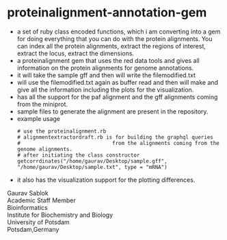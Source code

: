 # proteinalignment-annotation-gem

- a set of ruby class encoded functions, which i am converting into a gem for doing everything that you can do with the protein alignments. You can index all the protein alignments, extract the regions of interest, extract the locus, extract the dimensions.
- a proteinalignment gem that uses the red data tools and gives all information on the protein alignments for genome annotations.
- it will take the sample gff and then will write the filemodified.txt
- will use the filemodified.txt again as buffer read and then will make and give all the information including the plots for the visualization.
- has all the support for the paf alignment and the gff alignments coming from the miniprot.
- sample files to generate the alignment are present in the repository.
- example usage
  ```
  # use the proteinalignment.rb
  # alignmentextractordraft.rb is for building the graphql queries
  #                              from the alignments coming from the genome alignments. 
  # after initiating the class constructor
  getcorrdinates("/home/gaurav/Desktop/sample.gff", "/home/gaurav/Desktop/sample.txt", type = "mRNA")
  ```
- it also has the visualization support for the plotting differences.

Gaurav Sablok \
Academic Staff Member \
Bioinformatics \
Institute for Biochemistry and Biology \
University of Potsdam \
Potsdam,Germany
